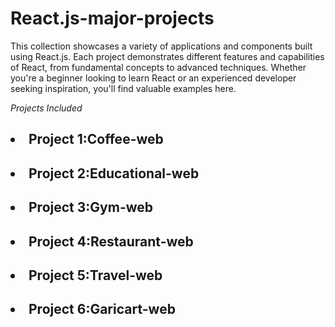 # React.js-major-projects

This collection showcases a variety of applications and components built using React.js. Each project demonstrates different features and capabilities of React, from fundamental concepts to advanced techniques. Whether you're a beginner looking to learn React or an experienced developer seeking inspiration, you'll find valuable examples here.

*Projects Included*

<h2><li>Project 1:Coffee-web</li></h2>
<h2><li>Project 2:Educational-web</li></h2>
<h2><li>Project 3:Gym-web</li></h2>
<h2><li>Project 4:Restaurant-web</li></h2>
<h2><li>Project 5:Travel-web</li></h2>
<h2><li>Project 6:Garicart-web</li></h2>
